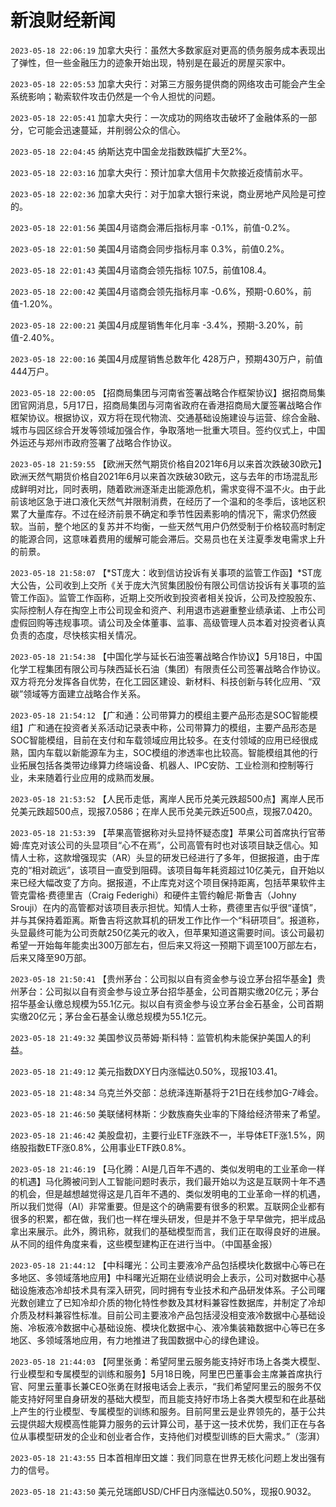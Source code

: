 # 新浪财经新闻
`2023-05-18 22:06:19` 加拿大央行：虽然大多数家庭对更高的债务服务成本表现出了弹性，但一些金融压力的迹象开始出现，特别是在最近的房屋买家中。

`2023-05-18 22:05:53` 加拿大央行：对第三方服务提供商的网络攻击可能会产生全系统影响；勒索软件攻击仍然是一个令人担忧的问题。

`2023-05-18 22:05:41` 加拿大央行：一次成功的网络攻击破坏了金融体系的一部分，它可能会迅速蔓延，并削弱公众的信心。

`2023-05-18 22:04:45` 纳斯达克中国金龙指数跌幅扩大至2%。

`2023-05-18 22:03:16` 加拿大央行：预计加拿大信用卡欠款接近疫情前水平。

`2023-05-18 22:02:36` 加拿大央行：对于加拿大银行来说，商业房地产风险是可控的。

`2023-05-18 22:01:56` 美国4月谘商会滞后指标月率 -0.1%，前值-0.2%。

`2023-05-18 22:01:50` 美国4月谘商会同步指标月率 0.3%，前值0.2%。

`2023-05-18 22:01:43` 美国4月谘商会领先指标 107.5，前值108.4。

`2023-05-18 22:00:42` 美国4月谘商会领先指标月率 -0.6%，预期-0.60%，前值-1.20%。

`2023-05-18 22:00:21` 美国4月成屋销售年化月率 -3.4%，预期-3.20%，前值-2.40%。

`2023-05-18 22:00:16` 美国4月成屋销售总数年化 428万户，预期430万户，前值444万户。

`2023-05-18 22:00:05` 【招商局集团与河南省签署战略合作框架协议】据招商局集团官网消息，5月17日，招商局集团与河南省政府在香港招商局大厦签署战略合作框架协议。根据协议，双方将在现代物流、交通基础设施建设与运营、综合金融、城市与园区综合开发等领域加强合作，争取落地一批重大项目。签约仪式上，中国外运还与郑州市政府签署了战略合作协议。

`2023-05-18 21:59:55` 【欧洲天然气期货价格自2021年6月以来首次跌破30欧元】欧洲天然气期货价格自2021年6月以来首次跌破30欧元，这与去年的市场混乱形成鲜明对比，同时表明，随着欧洲逐渐走出能源危机，需求变得不温不火。由于此前该地区急于进口液化天然气并限制消费，在经历了一个温和的冬季后，该地区积累了大量库存。不过在经济前景不确定和季节性因素影响的情况下，需求仍然疲软。当前，整个地区的复苏并不均衡，一些天然气用户仍然受制于价格较高时制定的能源合同，这意味着费用的缓解可能会滞后。交易员也在关注夏季发电需求上升的前景。

`2023-05-18 21:58:07`   【*ST庞大：收到信访投诉有关事项的监管工作函】*ST庞大公告，公司收到上交所《关于庞大汽贸集团股份有限公司信访投诉有关事项的监管工作函》。监管工作函称，近期上交所收到投资者相关投诉，公司及控股股东、实际控制人存在掏空上市公司现金和资产、利用退市逃避重整业绩承诺、上市公司虚假回购等违规事项。请公司及全体董事、监事、高级管理人员本着对投资者认真负责的态度，尽快核实相关情况。

`2023-05-18 21:54:38` 【中国化学与延长石油签署战略合作协议】5月18日，中国化学工程集团有限公司与陕西延长石油（集团）有限责任公司签署战略合作协议。双方将充分发挥各自优势，在化工园区建设、新材料、科技创新与转化应用、“双碳”领域等方面建立战略合作关系。

`2023-05-18 21:54:12`   【广和通：公司带算力的模组主要产品形态是SOC智能模组】广和通在投资者关系活动记录表中称，公司带算力的模组，主要产品形态是SOC智能模组，目前在支付和车载领域应用比较多。在支付领域的应用已经很成熟，国内车载以新能源车为主，SOC模组的渗透率也比较高。智能模组其他的行业拓展包括各类带边缘算力终端设备、机器人、IPC安防、工业检测和控制等行业，未来随着行业应用的成熟而发展。

`2023-05-18 21:53:52` 【人民币走低，离岸人民币兑美元跌超500点】离岸人民币兑美元跌超500点，现报7.0586；在岸人民币兑美元跌近500点，现报7.0420。

`2023-05-18 21:53:39` 【苹果高管据称对头显持怀疑态度】苹果公司首席执行官蒂姆·库克对该公司的头显项目“心不在焉”，公司高管有时也对该项目缺乏信心。知情人士称，这款增强现实（AR）头显的研发已经进行了多年，但据报道，由于库克的“相对疏远”，该项目一直受到阻碍。该项目每年耗资超过10亿美元，自开始以来已经大幅改变了方向。据报道，不止库克对这个项目保持距离，包括苹果软件主管克雷格·费德里吉（Craig Federighi）和硬件主管约翰尼·斯鲁吉（Johny Srouji）在内的高管都对该项目表示担忧。知情人士称，费德里吉似乎很“谨慎”，并与其保持着距离。斯鲁吉将这款耳机的研发工作比作一个“科研项目”。报道称，头显最终可能为公司贡献250亿美元的收入，但苹果知道这需要时间。该公司最初希望一开始每年能卖出300万部左右，但后来又将这一预期下调至100万部左右，后来又降至90万部。

`2023-05-18 21:50:41` 【贵州茅台：公司拟以自有资金参与设立茅台招华基金】贵州茅台：公司拟以自有资金参与设立茅台招华基金，公司首期实缴20亿元；茅台招华基金认缴总规模为55.1亿元。拟以自有资金参与设立茅台金石基金，公司首期实缴20亿元；茅台金石基金认缴总规模为55.1亿元。

`2023-05-18 21:49:32` 美国参议员蒂姆·斯科特：监管机构未能保护美国人的利益。

`2023-05-18 21:49:12` 美元指数DXY日内涨幅达0.50%，现报103.41。

`2023-05-18 21:48:34` 乌克兰外交部：总统泽连斯基将于21日在线参加G-7峰会。

`2023-05-18 21:46:50` 美联储柯林斯：少数族裔失业率的下降给经济带来了希望。

`2023-05-18 21:46:42` 美股盘初，主要行业ETF涨跌不一，半导体ETF涨1.5%，网络股指数ETF涨0.8%，公用事业ETF跌0.8%。

`2023-05-18 21:46:19` 【马化腾：AI是几百年不遇的、类似发明电的工业革命一样的机遇】马化腾被问到人工智能问题时表示，我们最开始以为这是互联网十年不遇的机会，但是越想越觉得这是几百年不遇的、类似发明电的工业革命一样的机遇，所以我们觉得（AI）非常重要。但是这个的确需要有很多的积累。互联网企业都有很多的积累，都在做，我们也一样在埋头研发，但是并不急于早早做完，把半成品拿出来展示。此外，腾讯称，就我们的基础模型而言，我们正在取得良好的进展。从不同的组件角度来看，这些模型建构正在进行当中。（中国基金报）

`2023-05-18 21:44:12` 【中科曙光：公司主要液冷产品包括模块化数据中心等已在多地区、多领域落地应用】中科曙光近期在业绩说明会上表示，公司对数据中心基础设施液态冷却技术具有深入研究，同时拥有专业技术和产品研发体系。子公司曙光数创建立了已知冷却介质的物化特性参数及其材料兼容性数据库，并制定了冷却介质及材料兼容性标准。目前公司主要液冷产品包括浸没相变液冷数据中心基础设施、冷板液冷数据中心基础设施、模块化数据中心、液冷集装箱数据中心等已在多地区、多领域落地应用，有力地推进了我国数据中心的绿色建设。

`2023-05-18 21:44:03` 【阿里张勇：希望阿里云服务能支持好市场上各类大模型、行业模型和专属模型的训练和服务】5月18日晚，阿里巴巴董事会主席兼首席执行官、阿里云董事长兼CEO张勇在财报电话会上表示，“我们希望阿里云的服务不仅能支持好阿里自身研发的基础大模型，而且能支持好市场上各类大模型和在此基础上产生的行业模型、专属模型的训练和服务。目前阿里云是业界领先的，基于公共云提供超大规模高性能算力服务的云计算公司，基于这一技术优势，我们正在与各位从事模型研发的企业和创业者合作，支持他们对模型训练的巨大需求。”（澎湃）

`2023-05-18 21:43:55` 日本首相岸田文雄：我们同意在世界无核化问题上发出强有力的信号。

`2023-05-18 21:43:50` 美元兑瑞郎USD/CHF日内涨幅达0.50%，现报0.9032。

